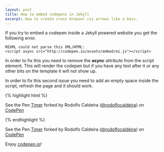 ```yaml
---
layout: post
title: How to embed codepens in Jekyll
excerpt: How to create cross browser css arrows like a boss.
---
```


If you try to embed a codepen inside a Jekyll powered website you get the following error.

	REXML could not parse this XML/HTML: 
	<script async src="http://codepen.io/assets/embed/ei.js"></script>

In order to fix this you need to remove the **async** attribute from the script element. This will render the codepen but if you have any text after it or any other bits on the template it will not show up.

In order to fix this second issue you need to add an empty space inside the script, refresh the page and it should work.

{% highlight html %}
<p data-height="268" data-theme-id="0" data-slug-hash="uAoCb" data-user="rodolfocaldeira" data-default-tab="result" class='codepen'>See the Pen <a href='http://codepen.io/rodolfocaldeira/pen/uAoCb'>Timer</a> forked by Rodolfo Caldeira (<a href='http://codepen.io/rodolfocaldeira'>@rodolfocaldeira</a>) on <a href='http://codepen.io'>CodePen</a></p>
<script src="http://codepen.io/assets/embed/ei.js"> </script>
{% endhighlight %}	

<br>


<p data-height="268" data-theme-id="0" data-slug-hash="uAoCb" data-user="rodolfocaldeira" data-default-tab="result" class='codepen'>See the Pen <a href='http://codepen.io/rodolfocaldeira/pen/uAoCb'>Timer</a> forked by Rodolfo Caldeira (<a href='http://codepen.io/rodolfocaldeira'>@rodolfocaldeira</a>) on <a href='http://codepen.io'>CodePen</a></p>
<script src="http://codepen.io/assets/embed/ei.js"> </script>

Enjoy [codepen.io](http://codepen.io/)!